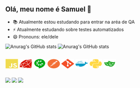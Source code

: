 ## Olá, meu nome é Samuel 👋

- 📚 Atualmente estou estudando para entrar na aréa de QA
- ⚡ Atualmente estudando sobre testes automatizados
- 😄 Pronouns: ele/dele

![Anurag's GitHub stats](https://github-readme-stats.vercel.app/api?username=Samuelribeiro-qa&show_icons=true&theme=highcontrast)
![Anurag's GitHub stats](https://github-readme-stats.vercel.app/api?username=Samuelribeiro-qa&hide=contribs&theme=highcontrast)

<div style="display: inline_block"><br>
<img align="center" alt="Rafa-Js" height="30" width="40" src="https://raw.githubusercontent.com/devicons/devicon/master/icons/javascript/javascript-plain.svg">
<img align="center" alt="Rafa-Js" height="30" width="40" src="https://raw.githubusercontent.com/devicons/devicon/master/icons/ruby/ruby-plain.svg">
<img align="center" alt="Rafa-Js" height="30" width="40" src="https://raw.githubusercontent.com/devicons/devicon/master/icons/cucumber/cucumber-plain.svg">
<img align="center" alt="Rafa-Js" height="30" width="40" src="https://raw.githubusercontent.com/devicons/devicon/master/icons/postman/postman-plain.svg">
<img align="center" alt="Rafa-Js" height="30" width="40" src="https://raw.githubusercontent.com/devicons/devicon/master/icons/git/git-plain.svg">
<img align="center" alt="Rafa-Js" height="30" width="40" src="https://raw.githubusercontent.com/devicons/devicon/master/icons/docker/docker-plain.svg">
<img align="center" alt="Rafa-Js" height="30" width="40" src="https://raw.githubusercontent.com/devicons/devicon/master/icons/python/python-plain.svg">
<img align="center" alt="Rafa-Js" height="30" width="40" src="https://raw.githubusercontent.com/devicons/devicon/master/icons/playwright/playwright-plain.svg">
</div>

 ##
<div>
<a href="https://instagram.com/samuka_v.v.r" target="_blank"><img src="https://img.shields.io/badge/-Instagram-%23E4405F?style=for-the-badge&logo=instagram&logoColor=white" target="_blank"></a>
<a href = "mailto:samuelvinicius.vr@gmail.com"><img src="https://img.shields.io/badge/-Gmail-%23333?style=for-the-badge&logo=gmail&logoColor=white" target="_blank"></a>
<a href="https://www.linkedin.com/in/samuel-vinicius-a5738a346" target="_blank"><img src="https://img.shields.io/badge/-LinkedIn-%230077B5?style=for-the-badge&logo=linkedin&logoColor=white" target="_blank"></a>
<a href=
</div>

